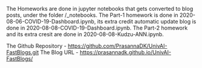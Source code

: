 The Homeworks are done in jupyter notebooks that gets converted to blog posts, under the folder /_notebooks.
The Part-1 homework is done in 2020-08-06-COVID-19-Dashboard.ipynb, its extra credit automatic update blog is done in 2020-08-08-COVID-19-Dashboard.ipynb.
The Part-2 homework and its extra cresit are done in 2020-08-08-Kudzu-ANN.ipynb.

The Github Repository - https://github.com/PrasannaDK/UnivAI-FastBlogs.git
The Blog URL - https://prasannadk.github.io/UnivAI-FastBlogs/
